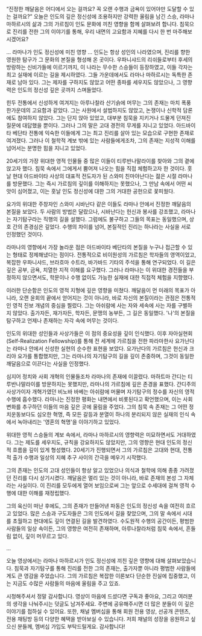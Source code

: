 “진정한 깨달음은 어디에서 오는 걸까요? 꼭 오랜 수행과 금욕이 있어야만 도달할 수 있는 걸까요?”
오늘은 인도의 깊은 정신성에 조용하지만 강력한 울림을 남긴 스승, 라마나 마하르시의 삶과 그의 가르침이 인도 문화에 끼친 영향을 함께 살펴보려 합니다. 침묵으로 진리를 전한 그의 이야기를 통해, 우리 내면의 고요함과 지혜를 다시 한 번 마주해보시겠어요?


...
라마나가 인도 정신성에 미친 영향
...
인도는 항상 성인의 나라였으며, 진리를 향한 영원한 탐구가 그 문화의 본질을 형성해 온 곳이다. 우파니샤드의 리쉬들로부터 후세의 방랑하는 신비가들에 이르기까지, 이 나라는 무수한 스승들이 등장하였고, 이들 각자는 최고 실재에 이르는 길을 제시하였다. 그들 가운데에서도 라마나 마하르시는 독특한 존재로 남아 있다. 그는 제자를 구하지도 않았고 어떤 종파를 세우지도 않았으나, 그 영향력은 인도의 정신성 깊은 곳까지 스며들었다.

힌두 전통에서 신성하게 여겨지는 아루나찰라 산기슭에 머무는 그의 존재는 마치 폭풍 한가운데의 고요함과 같았다. 그는 사원에서 설법하지도 않았고, 논쟁이나 신학적 담론에도 참여하지 않았다. 그는 단지 앉아 있었고, 대부분 침묵을 지키거나 드물게 던져진 질문에 대답했을 뿐이다. 그러나 그의 말은 고대 경전의 무게를 지니고 있었다. 아드바이타 베단타 전통에 익숙한 이들에게 그는 최고 진리를 살아 있는 모습으로 구현한 존재로 여겨졌다. 그러나 이 철학적 계보 밖에 있는 사람들에게조차, 그의 존재는 지성적 이해를 넘어서는 분명한 힘을 지니고 있었다.

20세기의 가장 위대한 영적 인물들 중 많은 이들이 티루반나말라이를 찾아와 그의 곁에 앉고자 했다. 침묵 속에서 그에게서 뿜어져 나오는 힘을 직접 체험하고자 한 것이다. 훗날 현대 아드바이타 사상의 대표적 전도자가 된 스와미 친마야난다는 젊은 시절 라마나를 방문했다. 그는 즉시 가르침의 깊이를 이해하지는 못했으나, 그 만남 속에서 어떤 씨앗이 심어졌고, 이는 훗날 인도 정신성에 대한 그의 거대한 공헌으로 꽃피웠다.

요가의 위대한 주창자인 스와미 시바난다 같은 이들도 라마나 안에서 진정한 깨달음의 본질을 보았다. 두 사람의 방법은 달랐으나, 시바난다는 헌신과 봉사를 강조했고, 라마나는 자기탐구라는 직행의 길을 설했다. 그럼에도 불구하고 그들의 목표는 동일했으며, 상호 간의 존경심은 깊었다. 수행의 차이를 넘어, 본질적인 진리는 하나라는 사실을 서로 인정했던 것이다.

라마나의 영향에서 가장 놀라운 점은 아드바이타 베단타의 본질을 누구나 접근할 수 있는 형태로 정제해냈다는 점이다. 전통적으로 비이원성의 가르침은 학자들의 영역이었고, 복잡한 우파니샤드, 브라흐마 수트라, 바가바드 기타의 주석을 통해 연구되었다. 이 길은 깊은 공부, 금욕, 치열한 지적 이해를 요구했다. 그러나 라마나는 이 위대한 경전들을 부정하지 않으면서도, 학문이나 수행 없이도 가능한 실재에 대한 직접적 체험을 지향했다.

이러한 단순함은 인도의 영적 지형에 깊은 영향을 미쳤다. 깨달음이 먼 미래의 목표가 아니라, 오랜 윤회의 끝에서 얻어지는 것이 아니라, 바로 자신의 본질이라는 관점은 전통적인 영적 진보 개념의 중심을 찔렀다. 그는 아쉬람에 사는 자와 세속에 사는 자를 구별하지 않았다. 출가자든, 재가자든, 학자든, 문맹의 농부든, 그 길은 동일했다. '나'의 본질을 탐구하고 언제나 존재하는 자각 속에 머무는 것이다.

인도의 위대한 성인들과 사상가들은 이 점의 중요성을 깊이 인식했다. 이후 자아실현회(Self-Realization Fellowship)를 통해 전 세계에 가르침을 전한 파라마한사 요가난다는 라마나 안에서 신성한 실현의 순수한 표현을 보았다. 요가난다의 가르침은 헌신과 크리야 요가를 통합했지만, 그는 라마나의 자기탐구의 길을 깊이 존중하며, 그것이 동일한 깨달음으로 이끈다는 사실을 인정했다.

심지어 정치와 사회 개혁의 인물들조차 라마나의 존재에 이끌렸다. 마하트마 간디는 티루반나말라이를 방문하지는 못했지만, 라마나의 가르침에 깊은 존경을 표했다. 간디주의 사상가이자 개혁가였던 비노바 바베는 아쉬람에 머물며 자기탐구의 정수를 자신의 영적 수행에 흡수했다. 라마나는 진정한 평화는 내면에서 비롯된다고 확언했으며, 이는 사회 변화를 추구하던 이들의 마음 깊은 곳에 울림을 주었다. 그의 침묵 속 존재는 그 어떤 정치운동보다도 심오한 혁명, 즉 모든 갈등과 분열이 하나의 분리되지 않은 실재의 인식 속에서 녹아내리는 '영혼의 혁명'을 이야기하고 있었다.

위대한 영적 스승들의 계보 속에서, 라마나 마하르시의 영향력은 미묘하면서도 거대하였다. 그는 제도를 세우지도, 규칙을 강요하지도 않았지만, 그의 영향은 현대 인도의 정신적 흐름을 깊이 있게 형성했다. 20세기가 진행되면서 그의 가르침은 고대와 현대, 전통적 출가 수행과 일상의 지혜 추구 사이의 간극을 메우기 시작했다.

그의 존재는 인도의 고대 성인들이 항상 알고 있었으나 의식과 철학에 의해 종종 가려졌던 진리를 다시 상기시켰다. 깨달음은 멀리 있는 것이 아니라, 바로 존재의 본성 그 자체라는 사실이다. 이 진리를 모두에게 열어 보임으로써 그는 앞으로 수세대에 걸쳐 영적 수행에 대한 이해를 재정립했다.

그의 육신이 떠난 후에도, 그의 존재가 만들어낸 파동은 인도의 정신성 속을 여전히 흐르고 있었다. 많은 스승과 구도자들은 그의 인도에서 길을 찾았으며, 그의 말 속에서 시대를 초월하고 현대에도 깊이 연결된 길을 발견하였다. 수도원적 수행의 공간이든, 평범한 사람들의 일상 속이든, 그의 영향은 여전히 존재하며, 아루나찰라처럼 침묵 속에서, 흔들림 없이, 깊이 머무르고 있다.

...

오늘 영상에서는 라마나 마하르시가 인도 정신성에 끼친 깊은 영향에 대해 살펴보았습니다. 침묵과 자기탐구를 통해 진리를 전한 그의 존재는, 출가자뿐 아니라 평범한 사람들에게도 큰 영감을 주었습니다.
그의 가르침은 복잡한 이론보다 단순한 진실에 집중했고, 이는 지금도 수많은 사람들의 마음에 울림을 주고 있죠.

시청해주셔서 정말 감사합니다.
영상이 마음에 드셨다면 구독과 좋아요, 그리고 여러분의 생각을 나눠주시는 덧글도 남겨주세요.
주변에 공유해주시면 더 많은 분들이 이 깊은 이야기를 접하실 수 있어요.
또한, 채널 멤버십을 통해 회원 전용 영상, 선공개 콘텐츠, 전용 채팅방 등의 다양한 혜택을 받아보실 수 있습니다.
저희 채널의 성장을 응원하고 싶으신 분들께, 멤버십 가입도 부탁드릴게요. 감사합니다!

